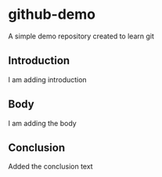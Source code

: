 # github-demo
A simple demo repository created to learn git

## Introduction

I am adding introduction

## Body

I am adding the body

## Conclusion

Added the conclusion text
